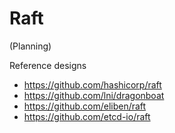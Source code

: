 # Raft

(Planning)

Reference designs
* https://github.com/hashicorp/raft
* https://github.com/lni/dragonboat
* https://github.com/eliben/raft
* https://github.com/etcd-io/raft
